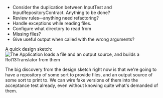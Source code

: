 * Consider the duplication between InputTest and InputRepositoryContract. Anything to be done?
* Review rules--anything need refactoring?
* Handle exceptions while reading files.
* Configure what directory to read from
* Missing files?
* Give useful output when called with the wrong arguments?

A quick design sketch:
![The Application loads a file and an output source, and builds a Rot13Translator from them](http://www.diagrammr.com/png?key=dG6ESsAeogH)

The big discovery from the design sketch right now is that we're going to have a repository of some
sort to provide files, and an output source of some sort to print to. We can wire fake versions of
them into the acceptance test already, even without knowing quite what's demanded of them.